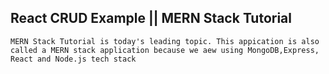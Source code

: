 ## React CRUD Example || MERN Stack Tutorial

`MERN Stack Tutorial is today's leading topic. This appication is also called a MERN stack application because we aew using MongoDB,Express, React and Node.js tech stack`